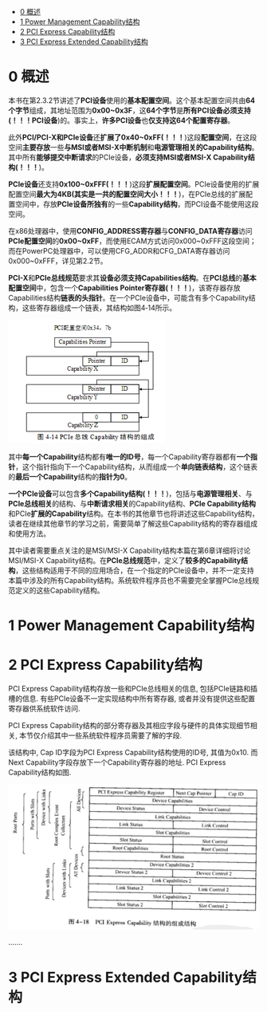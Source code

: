 
<!-- @import "[TOC]" {cmd="toc" depthFrom=1 depthTo=6 orderedList=false} -->

<!-- code_chunk_output -->

* [0 概述](#0-概述)
* [1 Power Management Capability结构](#1-power-management-capability结构)
* [2 PCI Express Capability结构](#2-pci-express-capability结构)
* [3 PCI Express Extended Capability结构](#3-pci-express-extended-capability结构)

<!-- /code_chunk_output -->

# 0 概述

本书在第2.3.2节讲述了**PCI设备**使用的**基本配置空间**。这个基本配置空间共由**64个字节**组成，其地址范围为**0x00\~0x3F**，这**64个字节**是**所有PCI设备必须支持(！！！PCI设备**)的。事实上，**许多PCI设备**也**仅支持这64个配置寄存器**。

此外**PCI/PCI\-X和PCIe设备**还**扩展了0x40\~0xFF(！！！**)这段**配置空间**，在这段空间**主要存放**一些**与MSI或者MSI\-X中断机制**和**电源管理相关的Capability结构**。其中所有**能够提交中断请求**的PCIe设备，**必须支持MSI或者MSI\-X Capability结构(！！！**)。

**PCIe设备**还支持**0x100\~0xFFF(！！！**)这段**扩展配置空间**。PCIe设备使用的扩展配置空间**最大为4KB(其实是一共的配置空间大小！！！**)，在PCIe总线的扩展配置空间中，存放**PCIe设备所独有**的一些**Capability结构**，而PCI设备不能使用这段空间。

在x86处理器中，使用**CONFIG\_ADDRESS寄存器**与**CONFIG\_DATA寄存器**访问**PCIe配置空间**的**0x00\~0xFF**，而使用ECAM方式访问0x000\~0xFFF这段空间；而在PowerPC处理器中，可以使用CFG\_ADDR和CFG\_DATA寄存器访问0x000\~0xFFF，详见第2.2节。

**PCI\-X**和**PCIe总线规范**要求其**设备必须支持Capabilities结构**。在**PCI总线**的**基本配置空间**中，包含一个**Capabilities Pointer寄存器(！！！**)，该寄存器存放Capabilities结构**链表的头指针**。在一个PCIe设备中，可能含有多个Capability结构，这些寄存器组成一个链表，其结构如图4‑14所示。

![config](./images/12.png)

其中**每一个Capability**结构都有**唯一的ID号**，每一个Capability寄存器都有**一个指针**，这个指针指向下一个Capability结构，从而组成一个**单向链表结构**，这个链表的**最后一个Capability**结构的**指针为0**。

**一个PCIe设备**可以包含**多个Capability结构(！！！**)，包括与**电源管理相关**、与**PCIe总线相关**的结构、与**中断请求相关**的Capability结构、**PCIe Capability结构**和PCIe**扩展的Capability**结构。在本书的其他章节也将讲述这些Capability结构，读者在继续其他章节的学习之前，需要简单了解这些Capability结构的寄存器组成和使用方法。

其中读者需要重点关注的是MSI/MSI\-X Capability结构本篇在第6章详细将讨论MSI/MSI-X Capability结构。在**PCIe总线规范**中，定义了**较多的Capability结构**，这些结构适用于不同的应用场合，在一个指定的PCIe设备中，并不一定支持本篇中涉及的所有Capability结构。系统软件程序员也不需要完全掌握PCIe总线规范定义的这些Capability结构。

# 1 Power Management Capability结构

# 2 PCI Express Capability结构

PCI Express Capability结构存放一些和PCIe总线相关的信息, 包括PCIe链路和插槽的信息. 有些PCIe设备不一定实现结构中所有寄存器, 或者并没有提供这些配置寄存器供系统软件访问.

PCI Express Capability结构的部分寄存器及其相应字段与硬件的具体实现细节相关, 本节仅介绍其中一些系统软件程序员需要了解的字段.

该结构中, Cap ID字段为PCI Express Capability结构使用的ID号, 其值为0x10. 而Next Capability字段存放下一个Capability寄存器的地址. PCI Express Capability结构如图.

![config](./images/13.png)

.......


# 3 PCI Express Extended Capability结构